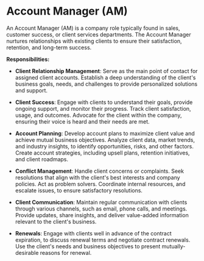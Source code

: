 # Account Manager (AM)

An Account Manager (AM) is a company role typically found in sales, customer success, or client services departments. The  Account Manager nurtures relationships with existing clients to ensure their satisfaction, retention, and long-term success.

**Responsibilities:**

* **Client Relationship Management**: Serve as the main point of contact for assigned client accounts. Establish a deep understanding of the client's business goals, needs, and challenges to provide personalized solutions and support.

* **Client Success**: Engage with clients to understand their goals, provide ongoing support, and monitor their progress. Track client satisfaction, usage, and outcomes. Advocate for the client within the company, ensuring their voice is heard and their needs are met.

* **Account Planning**: Develop account plans to maximize client value and achieve mutual business objectives. Analyze client data, market trends, and industry insights, to identify opportunities, risks, and other factors. Create account strategies, including upsell plans, retention initiatives, and client roadmaps.

* **Conflict Management**: Handle client concerns or complaints. Seek resolutions that align with the client's best interests and company policies. Act as problem solvers. Coordinate internal resources, and escalate issues, to ensure satisfactory resolutions.

* **Client Communication**: Maintain regular communication with clients through various channels, such as email, phone calls, and meetings. Provide updates, share insights, and deliver value-added information relevant to the client's business.

* **Renewals**: Engage with clients well in advance of the contract expiration, to discuss renewal terms and negotiate contract renewals. Use the client's needs and business objectives to present mutually-desirable reasons for renewal.
